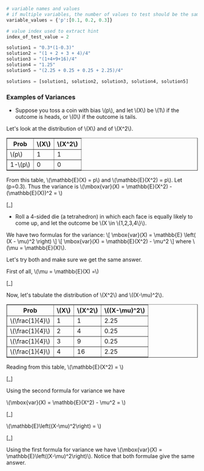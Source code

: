 ```python
# variable names and values
# if multiple variables, the number of values to test should be the same
variable_values = {'p':[0.1, 0.2, 0.3]}

# value index used to extract hint
index_of_test_value = 2

solution1 = "0.3*(1-0.3)"
solution2 = "(1 + 2 + 3 + 4)/4"
solution3 = "(1+4+9+16)/4"
solution4 = "1.25"
solution5 = "(2.25 + 0.25 + 0.25 + 2.25)/4"

solutions = [solution1, solution2, solution3, solution4, solution5]
```

### Examples of Variances ###

* Suppose you toss a coin with bias \\\(p\\\), and let \\\(X\\\) be \\\(1\\\) if the outcome is heads, or \\\(0\\\) if the outcome is tails.

Let's look at the distribution of \\\(X\\\) and of \\\(X^2\\\).

<table border="1">
  <tr>
    <th>Prob</th>
    <th>\(X\)</th>
    <th>\(X^2\)</th>
  </tr>
  <tr>
    <td>\(p\)</td>
    <td>1</td>
    <td>1</td>
  </tr>
  <tr>
    <td>1-\(p\)</td>
    <td>0</td>
    <td>0</td>
  </tr>
</table>


From this table, \\\(\mathbb{E}(X) = p\\\) and \\\(\mathbb{E}(X^2) = p\\\). Let \(p=0.3\). Thus the variance is \\\(\mbox{var}(X) = \mathbb{E}(X^2) - (\mathbb{E}(X))^2 = \\\)

[_]


* Roll a 4-sided die (a tetrahedron) in which each face is equally likely to come up, and let the outcome be \\\(X \in \\\{1,2,3,4\\\}\\\).

We have two formulas for the variance:
\\\[ \mbox{var}(X) = \mathbb{E} \left( (X - \mu)^2 \right) \\\]
\\\[ \mbox{var}(X) = \mathbb{E}(X^2) - \mu^2 \\\]
where \\\(\mu = \mathbb{E}(X)\\\).


Let's try both and make sure we get the same answer.

First of all, \\\(\mu = \mathbb{E}(X) =\\\)

[_]

Now, let's tabulate the distribution of \\\(X^2\\\) and \\\((X-\mu)^2\\\).


<table border="1">
  <colgroup align="center"/>
  <colgroup align="left"/>
  <tr>
    <th>Prob</th>
    <th>\(X\)</th>
    <th>\(X^2\)</th>
    <th>\((X-\mu)^2\)</th>
  </tr>
  <tr>
    <td>\(\frac{1}{4}\) </td>
    <td>1</td>
    <td>1</td>
    <td>2.25</td>
  </tr>
  <tr>
    <td>\(\frac{1}{4}\)</td>
    <td>2</td>
    <td>4</td>
    <td>0.25</td>
  </tr>
  <tr>
    <td>\(\frac{1}{4}\)</td>
    <td>3</td>
    <td>9</td>
    <td>0.25</td>
  </tr>
  <tr>
    <td>\(\frac{1}{4}\)</td>
    <td>4</td>
    <td>16</td>
    <td>2.25</td>
  </tr>
</table>


Reading from this table, \\\(\mathbb{E}(X^2) = \\\)

[_]

Using the second formula for variance we have

\\\(\mbox{var}(X) = \mathbb{E}(X^2) - \mu^2 = \\\)

[_]

\\\(\mathbb{E}\left((X-\mu)^2\right) = \\\)

[_]

Using the first formula for variance we have \\\(\mbox{var}(X) = \mathbb{E}\left((X-\mu)^2\right)\\\). Notice that both formulae give the same answer.
